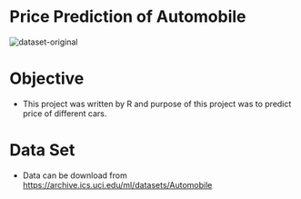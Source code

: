 # Price Prediction of Automobile
 
![dataset-original](https://user-images.githubusercontent.com/13394756/127144430-f47ce49f-d092-4547-8b6b-e3d9b73b7a65.jpg)
# Objective
- This project was written by R and purpose of this project was to predict price of different cars.
# Data Set
- Data can be download from https://archive.ics.uci.edu/ml/datasets/Automobile
